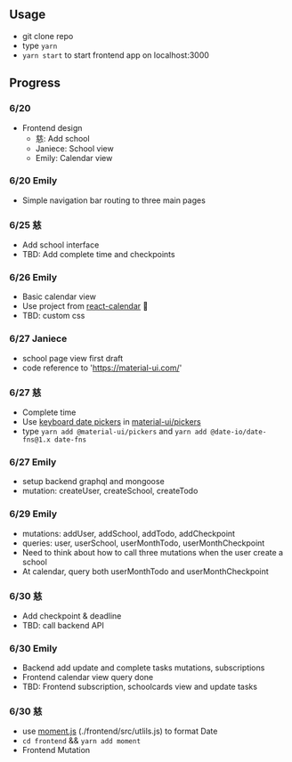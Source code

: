 ## Usage

- git clone repo
- type `yarn`
- `yarn start` to start frontend app on localhost:3000

## Progress

### 6/20

- Frontend design
  - 慈: Add school
  - Janiece: School view
  - Emily: Calendar view

### 6/20 Emily

- Simple navigation bar routing to three main pages

### 6/25 慈

- Add school interface
- TBD: Add complete time and checkpoints

### 6/26 Emily

- Basic calendar view
- Use project from [react-calendar](https://github.com/zackify/react-calendar) :pray:
- TBD: custom css

### 6/27 Janiece

- school page view first draft
- code reference to 'https://material-ui.com/'

### 6/27 慈

- Complete time
- Use [keyboard date pickers](https://material-ui-pickers.dev/demo/datepicker#keyboard-input) in [material-ui/pickers](https://material-ui.com/components/pickers/#native-pickers)
- type `yarn add @material-ui/pickers` and `yarn add @date-io/date-fns@1.x date-fns`

### 6/27 Emily

- setup backend graphql and mongoose
- mutation: createUser, createSchool, createTodo

### 6/29 Emily

- mutations: addUser, addSchool, addTodo, addCheckpoint
- queries: user, userSchool, userMonthTodo, userMonthCheckpoint
- Need to think about how to call three mutations when the user create a school
- At calendar, query both userMonthTodo and userMonthCheckpoint

### 6/30 慈

- Add checkpoint & deadline
- TBD: call backend API

### 6/30 Emily
- Backend add update and complete tasks mutations, subscriptions
- Frontend calendar view query done
- TBD: Frontend subscription, schoolcards view and update tasks

### 6/30 慈
- use [moment.js](https://momentjs.com/) (./frontend/src/utlils.js) to format Date
- `cd frontend` && `yarn add moment`
- Frontend Mutation